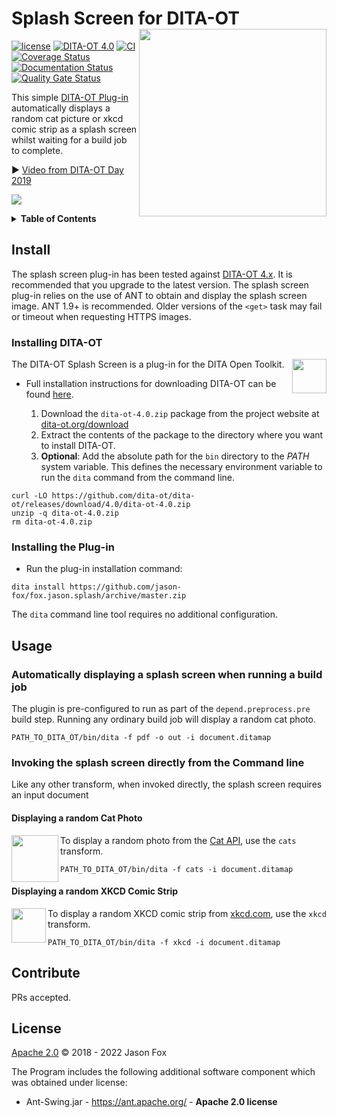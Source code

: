 # Splash Screen for DITA-OT [<img src="https://jason-fox.github.io/fox.jason.splash/splash.png" align="right" width="300">](https://splash-screen-plug-in-for-dita-ot.rtfd.io/)

[![license](https://img.shields.io/github/license/jason-fox/fox.jason.splash.svg)](http://www.apache.org/licenses/LICENSE-2.0)
[![DITA-OT 4.0](https://img.shields.io/badge/DITA--OT-4.0-green.svg)](http://www.dita-ot.org/4.0)
[![CI](https://github.com/jason-fox/fox.jason.splash/workflows/CI/badge.svg)](https://github.com/jason-fox/fox.jason.splash/actions?query=workflow%3ACI)
[![Coverage Status](https://coveralls.io/repos/github/jason-fox/fox.jason.splash/badge.svg?branch=master)](https://coveralls.io/github/jason-fox/fox.jason.splash?branch=master)
[![Documentation Status](https://readthedocs.org/projects/splash-screen-plug-in-for-dita-ot/badge/?version=latest)](https://splash-screen-plug-in-for-dita-ot.readthedocs.io/en/latest/?badge=latest)
[![Quality Gate Status](https://sonarcloud.io/api/project_badges/measure?project=fox.jason.splash&metric=alert_status)](https://sonarcloud.io/dashboard?id=fox.jason.splash)

This simple [DITA-OT Plug-in](https://www.dita-ot.org/plugins) automatically displays a random cat picture or xkcd comic
strip as a splash screen whilst waiting for a build job to complete.

:arrow_forward: [Video from DITA-OT Day 2019](https://youtu.be/vobY_ha5nd0)

[![](https://jason-fox.github.io/fox.jason.splash/javascript-video.png)](https://youtu.be/vobY_ha5nd0)

<details>
<summary><strong>Table of Contents</strong></summary>

-   [Install](#install)
-   [Installing DITA-OT](#installing-dita-ot)
-   [Installing the Plug-in](#installing-the-plug-in)
-   [Usage](#usage)
    -   [Automatically displaying a splash screen when running a build job](#automatically-displaying-a-splash-screen-when-running-a-build-job)
    -   [Invoking the splash screen directly from the Command line](#invoking-the-splash-screen-directly-from-the-command-line)
        -   [Displaying a random Cat Photo](#displaying-a-random-cat-photo)
        -   [Displaying a random XKCD Comic Strip](#displaying-a-random-xkcd-comic-strip)
-   [Contribute](#contribute)
-   [License](#license)

</details>

## Install

The splash screen plug-in has been tested against [DITA-OT 4.x](http://www.dita-ot.org/download). It is recommended that
you upgrade to the latest version. The splash screen plug-in relies on the use of ANT to obtain and display the splash
screen image. ANT 1.9+ is recommended. Older versions of the `<get>` task may fail or timeout when requesting HTTPS
images.

### Installing DITA-OT

<a href="https://www.dita-ot.org"><img src="https://www.dita-ot.org/images/dita-ot-logo.svg" align="right" height="55"></a>

The DITA-OT Splash Screen is a plug-in for the DITA Open Toolkit.

-   Full installation instructions for downloading DITA-OT can be found
    [here](https://www.dita-ot.org/4.0/topics/installing-client.html).

    1.  Download the `dita-ot-4.0.zip` package from the project website at
        [dita-ot.org/download](https://www.dita-ot.org/download)
    2.  Extract the contents of the package to the directory where you want to install DITA-OT.
    3.  **Optional**: Add the absolute path for the `bin` directory to the _PATH_ system variable. This defines the
        necessary environment variable to run the `dita` command from the command line.

```console
curl -LO https://github.com/dita-ot/dita-ot/releases/download/4.0/dita-ot-4.0.zip
unzip -q dita-ot-4.0.zip
rm dita-ot-4.0.zip
```

### Installing the Plug-in

-   Run the plug-in installation command:

```console
dita install https://github.com/jason-fox/fox.jason.splash/archive/master.zip
```

The `dita` command line tool requires no additional configuration.

## Usage

### Automatically displaying a splash screen when running a build job

The plugin is pre-configured to run as part of the `depend.preprocess.pre` build step. Running any ordinary build job
will display a random cat photo.

```console
PATH_TO_DITA_OT/bin/dita -f pdf -o out -i document.ditamap
```

### Invoking the splash screen directly from the Command line

Like any other transform, when invoked directly, the splash screen requires an input document

#### Displaying a random Cat Photo

<a href="https://thecatapi.com"><img src="https://cdn2.thecatapi.com/logos/thecatapi_256xW.png" align="left" height="75"></a>

To display a random photo from the [Cat API](https://thecatapi.com/), use the `cats` transform.

```console
PATH_TO_DITA_OT/bin/dita -f cats -i document.ditamap
```

#### Displaying a random XKCD Comic Strip

<a href="https://xkcd.com"><img src="https://xkcd.com/s/0b7742.png" align="left" height="55"></a>

To display a random XKCD comic strip from [xkcd.com](https://xkcd.com/), use the `xkcd` transform.

```console
PATH_TO_DITA_OT/bin/dita -f xkcd -i document.ditamap
```

## Contribute

PRs accepted.

## License

[Apache 2.0](LICENSE) © 2018 - 2022 Jason Fox

The Program includes the following additional software component which was obtained under license:

-   Ant-Swing.jar - https://ant.apache.org/ - **Apache 2.0 license**
